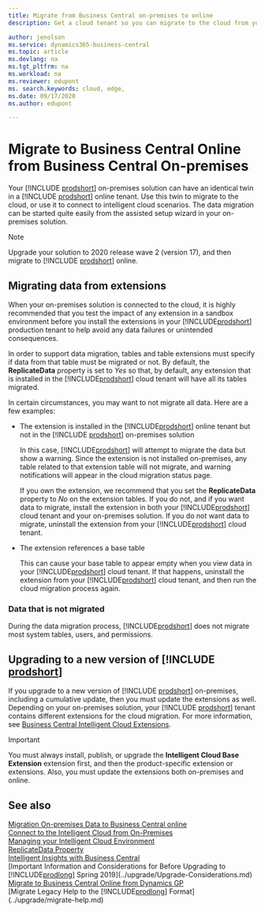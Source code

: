 ```yaml
---
title: Migrate from Business Central on-premises to online
description: Get a cloud tenant so you can migrate to the cloud from your on-premises deployment of Business Central.

author: jenolson
ms.service: dynamics365-business-central
ms.topic: article
ms.devlang: na
ms.tgt_pltfrm: na
ms.workload: na
ms.reviewer: edupont
ms. search.keywords: cloud, edge,
ms.date: 09/17/2020
ms.author: edupont

---
```


# Migrate to Business Central Online from Business Central On-premises

Your [!INCLUDE [prodshort](../developer/includes/prodshort.md)] on-premises solution can have an identical twin in a [!INCLUDE [prodshort](../developer/includes/prodshort.md)] online tenant. Use this twin to migrate to the cloud, or use it to connect to intelligent cloud scenarios. The data migration can be started quite easily from the assisted setup wizard in your on-premises solution.  

> [!NOTE]
> Upgrade your solution to 2020 release wave 2 (version 17), and then migrate to [!INCLUDE [prodshort](../developer/includes/prodshort.md)] online.

## Migrating data from extensions

When your on-premises solution is connected to the cloud, it is highly recommended that you test the impact of any extension in a sandbox environment before you install the extensions in your [!INCLUDE[prodshort](../developer/includes/prodshort.md)] production tenant to help avoid any data failures or unintended consequences.  

In order to support data migration, tables and table extensions must specify if data from that table must be migrated or not. By default, the **ReplicateData** property is set to *Yes* so that, by default, any extension that is installed in the [!INCLUDE[prodshort](../developer/includes/prodshort.md)] cloud tenant will have all its tables migrated.  

In certain circumstances, you may want to not migrate all data. Here are a few examples:

- The extension is installed in the [!INCLUDE[prodshort](../developer/includes/prodshort.md)] online tenant but not in the [!INCLUDE [prodshort](../developer/includes/prodshort.md)] on-premises solution

    In this case, [!INCLUDE[prodshort](../developer/includes/prodshort.md)] will attempt to migrate the data but show a warning. Since the extension is not installed on-premises, any table related to that extension table will not migrate, and warning notifications will appear in the cloud migration status page.

    If you own the extension, we recommend that you set the **ReplicateData** property to *No* on the extension tables. If you do not, and if you want data to migrate, install the extension in both your [!INCLUDE[prodshort](../developer/includes/prodshort.md)] cloud tenant and your on-premises solution. If you do not want data to migrate, uninstall the extension from your [!INCLUDE[prodshort](../developer/includes/prodshort.md)] cloud tenant.  

- The extension references a base table

    This can cause your base table to appear empty when you view data in your [!INCLUDE[prodshort](../developer/includes/prodshort.md)] cloud tenant. If that happens, uninstall the extension from your [!INCLUDE[prodshort](../developer/includes/prodshort.md)] cloud tenant, and then run the cloud migration process again.

### Data that is not migrated

During the data migration process, [!INCLUDE[prodshort](../developer/includes/prodshort.md)] does not migrate most system tables, users, and permissions.  

## Upgrading to a new version of [!INCLUDE [prodshort](../developer/includes/prodshort.md)]

If you upgrade to a new version of [!INCLUDE [prodshort](../developer/includes/prodshort.md)] on-premises, including a cumulative update, then you must update the extensions as well. Depending on your on-premises solution, your [!INCLUDE [prodshort](../developer/includes/prodshort.md)] tenant contains different extensions for the cloud migration. For more information, see [Business Central Intelligent Cloud Extensions](/dynamics365/business-central/ui-extensions-data-replication?toc=/dynamics365/business-central/dev-itpro/toc.json).  

> [!IMPORTANT]
> You must always install, publish, or upgrade the **Intelligent Cloud Base Extension** extension first, and then the product-specific extension or extensions. Also, you must update the extensions both on-premises and online.

## See also

[Migration On-premises Data to Business Central online](migrate-data.md)  
[Connect to the Intelligent Cloud from On-Premises](about-intelligent-edge.md)  
[Managing your Intelligent Cloud Environment](manage-intelligent-edge.md)  
[ReplicateData Property](../developer/properties/devenv-replicatedata-property.md)  
[Intelligent Insights with Business Central](/dynamics365/business-central/about-intelligent-cloud)  
[Important Information and Considerations for Before Upgrading to [!INCLUDE[prodlong](../developer/includes/prodlong.md)] Spring 2019](../upgrade/Upgrade-Considerations.md)  
[Migrate to Business Central Online from Dynamics GP](migrate-dynamics-gp.md)  
[Migrate Legacy Help to the [!INCLUDE[prodlong](../developer/includes/prodlong.md)] Format](../upgrade/migrate-help.md)  
